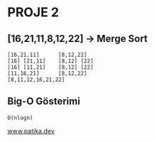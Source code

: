 # PROJE 2 
## [16,21,11,8,12,22] -> Merge Sort
    [16,21,11]      [8,12,22]
    [16] [21,11]    [8,12] [22]
    [16] [11,21]    [8,12] [22]
    [11,16,21]      [8,12,22]
    [8,11,12,16,21,22]

## Big-O Gösterimi
    O(nlogn)

www.patika.dev